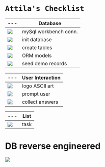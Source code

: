 `Attila's Checklist`
=======

|---|Database|
|---|---|
|![][1]|mySql workbench conn. |
|![][1]|init database |
|![][1]|create tables |
|![][1]|ORM models |
|![][1]|seed demo records |

|---|User Interaction|
|---|---|
|![][0]|logo ASCII art |
|![][1]|prompt user |
|![][0]|collect answers |

|---|List|
|---|---|
|![][0]|task |

[0]: https://raw.githubusercontent.com/attila5287/img_readme/main/all/checkbox0.png
[1]: https://raw.githubusercontent.com/attila5287/img_readme/main/all/checkbox1.png


# DB reverse engineered
![][99]  

[99]: https://raw.githubusercontent.com/attila5287/employeemgr/main/Assets/reverse_eng.JPG


